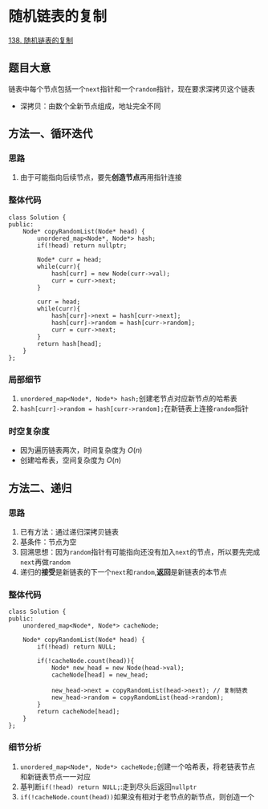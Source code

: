 # 随机链表的复制

[138. 随机链表的复制](https://leetcode.cn/problems/copy-list-with-random-pointer/description/)

## 题目大意
链表中每个节点包括一个`next`指针和一个`random`指针，现在要求深拷贝这个链表  
* 深拷贝：由数个全新节点组成，地址完全不同

## 方法一、循环迭代

### 思路
1. 由于可能指向后续节点，要先**创造节点**再用指针连接

### 整体代码
```
class Solution {
public:
    Node* copyRandomList(Node* head) {
        unordered_map<Node*, Node*> hash;
        if(!head) return nullptr;

        Node* curr = head;
        while(curr){
            hash[curr] = new Node(curr->val);
            curr = curr->next;
        }

        curr = head;
        while(curr){
            hash[curr]->next = hash[curr->next];
            hash[curr]->random = hash[curr->random];
            curr = curr->next;
        }
        return hash[head];
    }
};
```

### 局部细节
1. `unordered_map<Node*, Node*> hash;`创建老节点对应新节点的哈希表
2. `hash[curr]->random = hash[curr->random];`在新链表上连接`random`指针

### 时空复杂度
* 因为遍历链表两次，时间复杂度为 $O(n)$
* 创建哈希表，空间复杂度为 $O(n)$

## 方法二、递归

### 思路
1. 已有方法：通过递归深拷贝链表
2. 基条件：节点为空
3. 回溯思想：因为`random`指针有可能指向还没有加入`next`的节点，所以要先完成`next`再做`random`
4. 递归的**接受**是新链表的下一个`next`和`random`,**返回**是新链表的本节点

### 整体代码

```
class Solution {
public:
    unordered_map<Node*, Node*> cacheNode;

    Node* copyRandomList(Node* head) {
        if(!head) return NULL;

        if(!cacheNode.count(head)){
            Node* new_head = new Node(head->val);
            cacheNode[head] = new_head;

            new_head->next = copyRandomList(head->next); // 复制链表
            new_head->random = copyRandomList(head->random);
        }
        return cacheNode[head];
    }
};
```

### 细节分析
1. `unordered_map<Node*, Node*> cacheNode;`创建一个哈希表，将老链表节点和新链表节点一一对应
2. 基判断`if(!head) return NULL;`:走到尽头后返回`nullptr`
3. `if(!cacheNode.count(head))`如果没有相对于老节点的新节点，则创造一个
